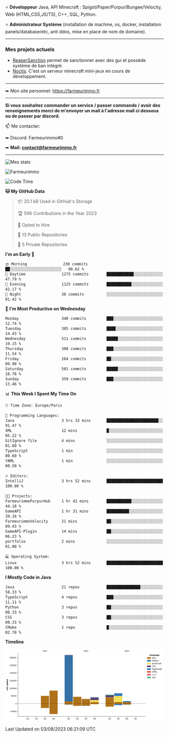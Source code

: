 ⭐ **Développeur** Java, API Minecraft : Spigot/Paper/Purpur/Bungee/Velocity, Web (HTML,CSS,JS/TS), C++, SQL, Python.

⭐ **Administrateur Système** (installation de machine, os, docker, installation panels/database/etc, anti ddos, mise en place de nom de domaine).

---

### Mes projets actuels
- [ReaperSanction](https://www.spigotmc.org/resources/reapersanction.89580/) permet de sanctionner avec des gui et possède système de ban intégré.
- [Noctis](https://discord.gg/ydRurvUJ8U). C'est un serveur minecraft mini-jeux en cours de développement.

---

➥ Mon site personnel: https://farmeurimmo.fr

---

**Si vous souhaitez commander un service / passer commande / avoir des renseignements merci de m'envoyer un mail à l'adresse mail ci dessous ou de passer par discord.**

📫 Me contacter:
 
   ➥ Discord: Farmeurimmo#0
   
   ➥ **Mail: contact@farmeurimmo.fr**

---

![Mes stats](https://github-readme-stats.farmeurimmo.fr/api?username=Farmeurimmo&count_private=true&show_icons=true&theme=radical)

<img src="https://komarev.com/ghpvc/?username=Farmeurimmo" alt="Farmeurimmo" />

<!--START_SECTION:waka-->
![Code Time](http://img.shields.io/badge/Code%20Time-862%20hrs%2037%20mins-blue)

**🐱 My GitHub Data** 

> 📦 20.1 kB Used in GitHub's Storage 
 > 
> 🏆 596 Contributions in the Year 2023
 > 
> 💼 Opted to Hire
 > 
> 📜 13 Public Repositories 
 > 
> 🔑 5 Private Repositories 
 > 
**I'm an Early 🐤** 

```text
🌞 Morning                230 commits         ██░░░░░░░░░░░░░░░░░░░░░░░   08.62 % 
🌆 Daytime                1275 commits        ████████████░░░░░░░░░░░░░   47.79 % 
🌃 Evening                1125 commits        ███████████░░░░░░░░░░░░░░   42.17 % 
🌙 Night                  38 commits          ░░░░░░░░░░░░░░░░░░░░░░░░░   01.42 % 
```
📅 **I'm Most Productive on Wednesday** 

```text
Monday                   340 commits         ███░░░░░░░░░░░░░░░░░░░░░░   12.74 % 
Tuesday                  385 commits         ████░░░░░░░░░░░░░░░░░░░░░   14.43 % 
Wednesday                511 commits         █████░░░░░░░░░░░░░░░░░░░░   19.15 % 
Thursday                 308 commits         ███░░░░░░░░░░░░░░░░░░░░░░   11.54 % 
Friday                   264 commits         ██░░░░░░░░░░░░░░░░░░░░░░░   09.90 % 
Saturday                 501 commits         █████░░░░░░░░░░░░░░░░░░░░   18.78 % 
Sunday                   359 commits         ███░░░░░░░░░░░░░░░░░░░░░░   13.46 % 
```


📊 **This Week I Spent My Time On** 

```text
🕑︎ Time Zone: Europe/Paris

💬 Programming Languages: 
Java                     3 hrs 33 mins       ███████████████████████░░   91.47 % 
XML                      12 mins             █░░░░░░░░░░░░░░░░░░░░░░░░   05.22 % 
GitIgnore file           4 mins              ░░░░░░░░░░░░░░░░░░░░░░░░░   01.80 % 
TypeScript               1 min               ░░░░░░░░░░░░░░░░░░░░░░░░░   00.60 % 
YAML                     1 min               ░░░░░░░░░░░░░░░░░░░░░░░░░   00.50 % 

🔥 Editors: 
IntelliJ                 3 hrs 52 mins       █████████████████████████   100.00 % 

🐱‍💻 Projects: 
FarmeurimmoPurpurHub     1 hr 42 mins        ███████████░░░░░░░░░░░░░░   44.18 % 
GameAPI                  1 hr 31 mins        ██████████░░░░░░░░░░░░░░░   39.16 % 
FarmeurimmoVelocity      21 mins             ██░░░░░░░░░░░░░░░░░░░░░░░   09.43 % 
GameAPI-Plugin           14 mins             ██░░░░░░░░░░░░░░░░░░░░░░░   06.23 % 
portfolio                2 mins              ░░░░░░░░░░░░░░░░░░░░░░░░░   01.00 % 

💻 Operating System: 
Linux                    3 hrs 52 mins       █████████████████████████   100.00 % 
```

**I Mostly Code in Java** 

```text
Java                     21 repos            ███████████████░░░░░░░░░░   58.33 % 
TypeScript               4 repos             ███░░░░░░░░░░░░░░░░░░░░░░   11.11 % 
Python                   3 repos             ██░░░░░░░░░░░░░░░░░░░░░░░   08.33 % 
CSS                      3 repos             ██░░░░░░░░░░░░░░░░░░░░░░░   08.33 % 
CMake                    1 repo              █░░░░░░░░░░░░░░░░░░░░░░░░   02.78 % 
```



**Timeline**

![Lines of Code chart](https://raw.githubusercontent.com/Farmeurimmo/Farmeurimmo/main/assets/bar_graph.png)


 Last Updated on 03/08/2023 06:21:09 UTC
<!--END_SECTION:waka-->

